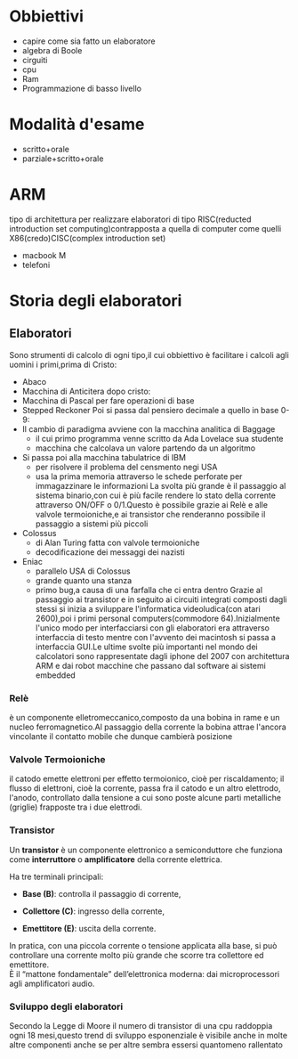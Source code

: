 # Obbiettivi
- capire come sia fatto un elaboratore
- algebra di Boole
- cirguiti
- cpu
- Ram
- Programmazione di basso livello
# Modalità d'esame
- scritto+orale
- parziale+scritto+orale
# ARM
tipo di architettura per realizzare elaboratori di tipo RISC(reducted introduction set computing)contrapposta a quella di computer come quelli X86(credo)CISC(complex introduction set)
- macbook M
- telefoni
# Storia degli elaboratori
## Elaboratori
Sono strumenti di calcolo di ogni tipo,il cui obbiettivo è facilitare i calcoli agli uomini
i primi,prima di Cristo:
- Abaco
- Macchina di Anticitera
dopo cristo:
- Macchina di Pascal per fare operazioni di base
- Stepped Reckoner
Poi si passa dal pensiero decimale a quello in base 0-9:
- Il cambio di paradigma avviene con la macchina analitica di Baggage 
	- il cui primo programma venne scritto da Ada Lovelace sua studente
	- macchina che calcolava un valore partendo da un algoritmo
- Si passa poi alla macchina tabulatrice di IBM 
	- per risolvere il problema del censmento negi USA
	- usa la prima memoria attraverso le schede perforate per immagazzinare le informazioni
La svolta più grande è il passaggio al sistema binario,con cui è più facile rendere lo stato della corrente attraverso ON/OFF o 0/1.Questo è possibile grazie ai Relè e alle valvole termoioniche,e ai transistor che renderanno possibile il passaggio a sistemi più piccoli
- Colossus
	- di Alan Turing fatta con valvole termoioniche
	- decodificazione dei messaggi dei nazisti
- Eniac
	- parallelo USA di Colossus
	- grande quanto una stanza
	- primo bug,a causa di una farfalla che ci entra dentro
Grazie al passaggio ai transistor e in seguito ai circuiti integrati composti dagli stessi si inizia a sviluppare l'informatica videoludica(con atari 2600),poi i primi personal computers(commodore 64).Inizialmente l'unico modo per interfacciarsi con gli elaboratori era attraverso interfaccia di testo mentre con l'avvento dei macintosh si passa a interfaccia GUI.Le ultime svolte più importanti nel mondo dei calcolatori sono rappresentate dagli iphone del 2007 con architettura ARM e dai robot macchine che passano dal software ai sistemi embedded
### Relè
è un componente elletromeccanico,composto da una bobina in rame e un nucleo ferromagnetico.Al passaggio della corrente la bobina attrae l'ancora vincolante il contatto mobile che dunque cambierà posizione
### Valvole Termoioniche
il catodo emette elettroni per effetto termoionico, cioè per riscaldamento; il flusso di elettroni, cioè la corrente, passa fra il catodo e un altro elettrodo, l'anodo, controllato dalla tensione a cui sono poste alcune parti metalliche (griglie) frapposte tra i due elettrodi. 
### Transistor
Un **transistor** è un componente elettronico a semiconduttore che funziona come **interruttore** o **amplificatore** della corrente elettrica.

Ha tre terminali principali:

- **Base (B)**: controlla il passaggio di corrente,
    
- **Collettore (C)**: ingresso della corrente,
    
- **Emettitore (E)**: uscita della corrente.
    

In pratica, con una piccola corrente o tensione applicata alla base, si può controllare una corrente molto più grande che scorre tra collettore ed emettitore.  
È il “mattone fondamentale” dell’elettronica moderna: dai microprocessori agli amplificatori audio.
### Sviluppo degli elaboratori
Secondo la Legge di Moore il numero di transistor di una cpu raddoppia ogni 18 mesi,questo trend di sviluppo esponenziale è visibile anche in molte altre componenti anche se per altre sembra essersi quantomeno rallentato
